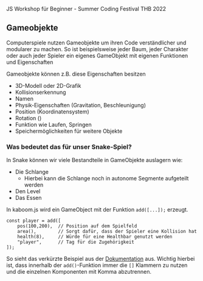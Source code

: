 JS Workshop für Beginner - Summer Coding Festival THB 2022

## Gameobjekte

Computerspiele nutzen Gameobjekte um ihren Code verständlicher und modularer zu machen.
So ist beispielsweise jeder Baum, jeder Charakter oder auch jeder Spieler ein eigenes GameObjekt mit eigenen Funktionen und Eigenschaften

Gameobjekte können z.B. diese Eigenschaften besitzen
- 3D-Modell oder 2D-Grafik
- Kollisionserkennung
- Namen
- Physik-Eigenschaften (Gravitation, Beschleunigung)
- Position (Koordinatensystem)
- Rotation ()
- Funktion wie Laufen, Springen
- Speichermöglichkeiten für weitere Objekte

### Was bedeutet das für unser Snake-Spiel?

In Snake können wir viele Bestandteile in GameObjekte auslagern wie:
- Die Schlange
  - Hierbei kann die Schlange noch in autonome Segmente aufgeteilt werden
- Den Level
- Das Essen

In kaboom.js wird ein GameObject mit der Funktion ``add([...]);`` erzeugt.

````text
const player = add([
    pos(100,200),  // Position auf dem Spielfeld
    area(),        // Sorgt dafür, dass der Spieler eine Kollision hat
    health(8),     // Würde für eine Healthbar genutzt werden
    "player",      // Tag für die Zugehörigkeit
]); 
````
So sieht das verkürzte Beispiel aus der [Dokumentation](https://kaboomjs.com/#add) aus.
Wichtig hierbei ist, dass innerhalb der ``add()``-Funktion immer die `[]` Klammern zu nutzen und die einzelnen Komponenten mit Komma abzutrennen. 
